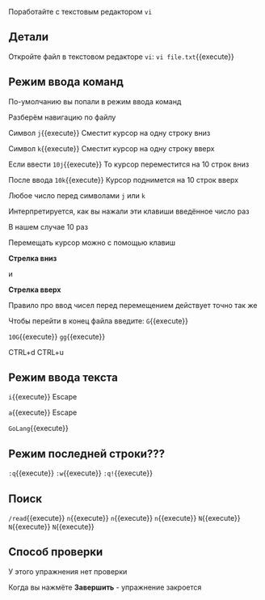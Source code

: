 Поработайте с текстовым редактором `vi`

## Детали

Откройте файл в текстовом редакторе `vi`:
`vi file.txt`{{execute}}

## Режим ввода команд

По-умолчанию вы попали в режим ввода команд

Разберём навигацию по файлу

Символ
`j`{{execute}}
Сместит курсор на одну строку вниз

Символ
`k`{{execute}}
Сместит курсор на одну строку вверх

Если ввести
`10j`{{execute}}
То курсор переместится на 10 строк вниз

После ввода
`10k`{{execute}}
Курсор поднимется на 10 строк вверх

Любое число перед символами `j` или `k`

Интерпретируется, как вы нажали эти клавиши введённое число раз

В нашем случае 10 раз

Перемещать курсор можно с помощью клавиш

**Стрелка вниз**

и

**Стрелка вверх**

Правило про ввод чисел перед перемещением действует точно так же

Чтобы перейти в конец файла введите:
`G`{{execute}}


`10G`{{execute}}
`gg`{{execute}}

CTRL+d
CTRL+u

## Режим ввода текста

`i`{{execute}}
Escape

`a`{{execute}}
Escape

`GoLang`{{execute}}

## Режим последней строки???

`:q`{{execute}}
`:w`{{execute}}
`:q!`{{execute}}

## Поиск

`/read`{{execute}}
`n`{{execute}}
`n`{{execute}}
`n`{{execute}}
`N`{{execute}}
`N`{{execute}}
`N`{{execute}}

## Способ проверки

У этого упражнения нет проверки

Когда вы нажмёте **Завершить** - упражнение закроется